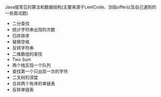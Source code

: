 ####
Java版常见的算法和数据结构(主要来源于LeetCode、剑指offer以及自己遇到的一些面试题)
- 二分查找
- 统计字符串出现的次数
- 归并排序
- 替换空格
- 反转字符串
- 二维数组的查找
- Two Sum
- 两个栈实现一个队列
- 查找第一个只出现一次的字符
- 二叉树的深度
- 合并两个有序的单链表
- 反转单链表
